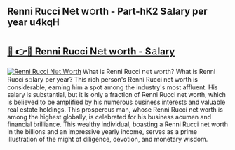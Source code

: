 ## Renni Rucci N𝚎t w𝚘rth - Part-hK2 S𝚊lary per year u4kqH

# <h2><a href="http://gc459y.nevu.top/?p=Renni+Rucci">🔗 👉🔴 Renni Rucci N𝚎t w𝚘rth - S𝚊lary</a></h2>

[![Renni Rucci N𝚎t W𝚘rth](https://i.imgur.com/Oavwk0R.jpeg)](http://gc459y.nevu.top/?p=Renni+Rucci)
What is Renni Rucci n𝚎t w𝚘rth? What is Renni Rucci s𝚊lary per year?
This rich person's Renni Rucci net worth is considerable, earning him a spot among the industry's most affluent. His salary is substantial, but it is only a fraction of Renni Rucci net worth, which is believed to be amplified by his numerous business interests and valuable real estate holdings. This prosperous man, whose Renni Rucci net worth is among the highest globally, is celebrated for his business acumen and financial brilliance. This wealthy individual, boasting a Renni Rucci net worth in the billions and an impressive yearly income, serves as a prime illustration of the might of diligence, devotion, and monetary wisdom.
